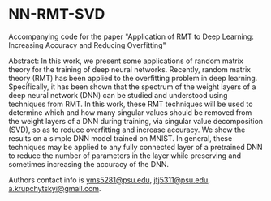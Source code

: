 # NN-RMT-SVD
Accompanying code for the paper "Application of RMT to Deep Learning: Increasing Accuracy and Reducing Overfitting"

Abstract: In this work, we present some applications of random matrix theory for
the training of deep neural networks. Recently, random matrix theory (RMT) has
been applied to the overfitting problem in deep learning. Specifically, it has been
shown that the spectrum of the weight layers of a deep neural network (DNN) can
be studied and understood using techniques from RMT. In this work, these RMT
techniques will be used to determine which and how many singular values should
be removed from the weight layers of a DNN during training, via singular value
decomposition (SVD), so as to reduce overfitting and increase accuracy. We show
the results on a simple DNN model trained on MNIST. In general, these techniques
may be applied to any fully connected layer of a pretrained DNN to reduce the
number of parameters in the layer while preserving and sometimes increasing the
accuracy of the DNN.

Authors contact info is yms5281@psu.edu, jtj5311@psu.edu, a.krupchytskyi@gmail.com.
